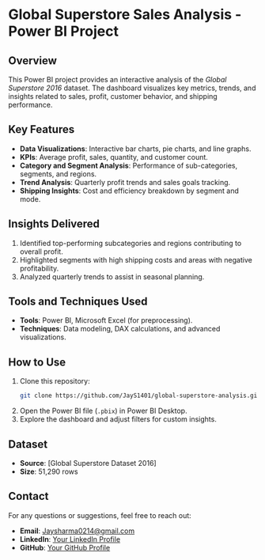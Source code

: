 # Global Superstore Sales Analysis - Power BI Project

## Overview
This Power BI project provides an interactive analysis of the *Global Superstore 2016* dataset. The dashboard visualizes key metrics, trends, and insights related to sales, profit, customer behavior, and shipping performance.


## Key Features
- **Data Visualizations**: Interactive bar charts, pie charts, and line graphs.
- **KPIs**: Average profit, sales, quantity, and customer count.
- **Category and Segment Analysis**: Performance of sub-categories, segments, and regions.
- **Trend Analysis**: Quarterly profit trends and sales goals tracking.
- **Shipping Insights**: Cost and efficiency breakdown by segment and mode.

## Insights Delivered
1. Identified top-performing subcategories and regions contributing to overall profit.
2. Highlighted segments with high shipping costs and areas with negative profitability.
3. Analyzed quarterly trends to assist in seasonal planning.

## Tools and Techniques Used
- **Tools**: Power BI, Microsoft Excel (for preprocessing).
- **Techniques**: Data modeling, DAX calculations, and advanced visualizations.

## How to Use
1. Clone this repository:
   ```bash
   git clone https://github.com/JayS1401/global-superstore-analysis.git
   ```
2. Open the Power BI file (`.pbix`) in Power BI Desktop.
3. Explore the dashboard and adjust filters for custom insights.

## Dataset
- **Source**: [Global Superstore Dataset 2016]
- **Size**: 51,290 rows

## Contact
For any questions or suggestions, feel free to reach out:
- **Email**: Jaysharma0214@gmail.com
- **LinkedIn**: [Your LinkedIn Profile](www.linkedin.com/in/jaysharma1401)
- **GitHub**: [Your GitHub Profile](https://github.com/JayS1401)
  
